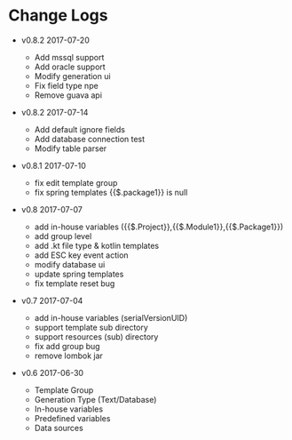 # Change Logs
- v0.8.2 2017-07-20
    - Add mssql support
    - Add oracle support
    - Modify generation ui
    - Fix field type npe
    - Remove guava api

- v0.8.2 2017-07-14
    - Add default ignore fields
    - Add database connection test
    - Modify table parser

- v0.8.1 2017-07-10
    - fix edit template group
    - fix spring templates {{$.package1}} is null

- v0.8 2017-07-07
    - add in-house variables ({{$.Project}},{{$.Module1}},{{$.Package1}})
    - add group level
    - add .kt file type & kotlin templates
    - add ESC key event action
    - modify database ui
    - update spring templates
    - fix template reset bug
    
- v0.7 2017-07-04
    - add in-house variables (serialVersionUID)
    - support template sub directory
    - support resources (sub) directory
    - fix add group bug
    - remove lombok jar
    
- v0.6 2017-06-30
    - Template Group
    - Generation Type (Text/Database)
    - In-house variables
    - Predefined variables
    - Data sources
